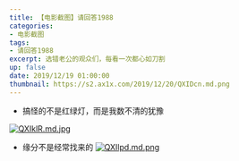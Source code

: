 ```yaml
---
title: 【电影截图】请回答1988
categories:
- 电影截图
tags: 
- 请回答1988
excerpt: 选错老公的观众们，每看一次都心如刀割
up: false
date: 2019/12/19 01:00:00
thumbnail: https://s2.ax1x.com/2019/12/20/QXIDcn.md.png
---
```

- 搞怪的不是红绿灯，而是我数不清的犹豫

[![QXIklR.md.jpg](https://s2.ax1x.com/2019/12/20/QXIklR.md.jpg)](https://imgchr.com/i/QXIklR)

- 缘分不是经常找来的
[![QXIlpd.md.png](https://s2.ax1x.com/2019/12/20/QXIlpd.md.png)](https://imgchr.com/i/QXIlpd)